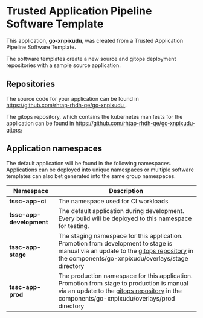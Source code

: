 # Trusted Application Pipeline Software Template

This application, **go-xnpixudu**, was created from a Trusted Application Pipeline Software Template.

The software templates create a new source and gitops deployment repositories with a sample source application. 

## Repositories

The source code for your application can be found in [https://github.com/rhtap-rhdh-qe/go-xnpixudu ](https://github.com/rhtap-rhdh-qe/go-xnpixudu ).
 
The gitops repository, which contains the kubernetes manifests for the application can be found in 
[https://github.com/rhtap-rhdh-qe/go-xnpixudu-gitops ](https://github.com/rhtap-rhdh-qe/go-xnpixudu-gitops ) 

## Application namespaces 

The default application will be found in the following namespaces. Applications can be deployed into unique namespaces or multiple software templates can also bet generated into the same group namespaces.  

|  Namespace   |  Description   |  
| -------- | -------- |
| **tssc-app-ci** | The namespace used for CI workloads |
| **tssc-app-development** | The default application during development. Every build will be deployed to this namespace for testing. |
| **tssc-app-stage** | The staging namespace for this application. Promotion from development to stage is manual via an update to the [gitops repository](https://github.com/rhtap-rhdh-qe/go-xnpixudu-gitops ) in the components/go-xnpixudu/overlays/stage directory |
| **tssc-app-prod** | The production namespace for this application. Promotion from stage to production is manual via an update to the [gitops repository](https://github.com/rhtap-rhdh-qe/go-xnpixudu-gitops ) in the components/go-xnpixudu/overlays/prod directory |